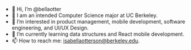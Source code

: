 - 👋 Hi, I’m @bellaotter
- 💞️ I am an intended Computer Science major at UC Berkeley.
- 👀 I’m interested in product management, mobile development, software engineering, and UI/UX Design.
- 🌱 I’m currently learning data structures and React mobile development.
- 📫 How to reach me: isabellaotterson@berkeley.edu.

